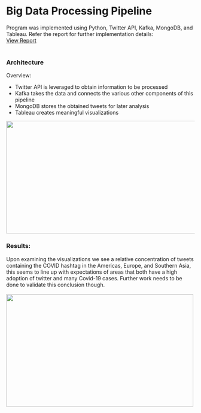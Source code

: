 # Big Data Processing Pipeline

Program was implemented using Python, Twitter API, Kafka, MongoDB, and Tableau. Refer the report for further implementation details:<br/>
<a href="https://github.com/chandnii7/Big-Data-Processing-Pipeline/blob/main/doc/projectReport.pdf">View Report</a>
<br/><br/>

### Architecture<br/>
Overview:
* Twitter API is leveraged to obtain information to be processed
* Kafka takes the data and connects the various other components of this pipeline
* MongoDB stores the obtained tweets for later analysis 
* Tableau creates meaningful visualizations
<img src="https://github.com/chandnii7/Big-Data-Processing-Pipeline/blob/main/images/architecture.jpg" height="300" width="800"/>
<br/>

### Results:
Upon examining the visualizations we see a relative concentration of tweets containing the COVID hashtag in the Americas, Europe, and Southern Asia, this seems to line up with expectations of areas that both have a high adoption of twitter and many Covid-19 cases.  Further work needs to be done to validate this conclusion though.
<br/><br/>
<img src="https://github.com/chandnii7/Big-Data-Processing-Pipeline/blob/main/images/heatMap.jpg" height="300" width="500"/>
<br />
